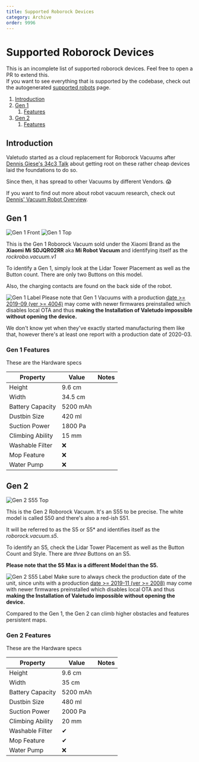 ```yaml
---
title: Supported Roborock Devices
category: Archive
order: 9996
---
```

# Supported Roborock Devices

This is an incomplete list of supported roborock devices. Feel free to open a PR to extend this.<br/>
If you want to see everything that is supported by the codebase, check out the autogenerated [supported robots](https://valetudo.cloud/pages/general/supported-robots.html) page.

1. [Introduction](#introduction)
2. [Gen 1](#gen-1)
    1. [Features](#gen-1-features)
3. [Gen 2](#gen-2)
    1. [Features](#gen-2-features)

## Introduction
Valetudo started as a cloud replacement for Roborock Vacuums after
[Dennis Giese's 34c3 Talk](https://media.ccc.de/v/34c3-9147-unleash_your_smart-home_devices_vacuum_cleaning_robot_hacking)
about getting root on these rather cheap devices laid the foundations to do so.

Since then, it has spread to other Vacuums by different Vendors. 😱

If you want to find out more about robot vacuum research,
check out [Dennis' Vacuum Robot Overview](https://dontvacuum.me/robotinfo/).


## Gen 1 <a name="gen-1"></a>
![Gen 1 Front](./img/devices/roborock/gen-1-front.jpg)
![Gen 1 Top](./img/devices/roborock/gen-1-top.jpg)

This is the Gen 1 Roborock Vacuum sold under the Xiaomi Brand as the 
**Xiaomi Mi SDJQR02RR** aka **Mi Robot Vacuum** and identifying itself as the *rockrobo.vacuum.v1*

To identify a Gen 1, simply look at the Lidar Tower Placement as well as the Button count.
There are only two Buttons on this model.

Also, the charging contacts are found on the back side of the robot.

![Gen 1 Label](./img/devices/roborock/gen1-label.jpg)
Please note that Gen 1 Vacuums with a production [date >= 2019-09 (ver >= 4004)](https://twitter.com/dgi_DE/status/1273742178783805441) may come with newer firmwares preinstalled which disables
local OTA and thus **making the Installation of Valetudo impossible without opening the device.**

We don't know yet when they've exactly started manufacturing them like that, however there's at least
one report with a production date of 2020-03.

### Gen 1 Features <a name="gen-1-features"></a>
These are the Hardware specs

| Property         | Value    | Notes |
|------------------|----------|-------|
| Height           | 9.6 cm   |       |
| Width            | 34.5 cm  |       |
| Battery Capacity | 5200 mAh |       |
| Dustbin Size     | 420 ml   |       |
| Suction Power    | 1800 Pa  |       |
| Climbing Ability | 15 mm    |       |
| Washable Filter  | ❌       |       |
| Mop Feature      | ❌       |       |
| Water Pump       | ❌       |       |

## Gen 2 <a name="gen-2"></a>
![Gen 2 S55 Top](./img/devices/roborock/gen2-s55-front.jpg)

This is the Gen 2 Roborock Vacuum. It's an S55 to be precise.
The white model is called S50 and there's also a red-ish S51.

It will be referred to as the S5 or S5* and identifies itself as the *roborock.vacuum.s5*.

To identify an S5, check the Lidar Tower Placement as well as the Button Count and Style.
There are _three_ Buttons on an S5.

**Please note that the S5 Max is a different Model than the S5.**

![Gen 2 S55 Label](./img/devices/roborock/gen2-s55-label.jpg)
Make sure to always check the production date of the unit, since units with a production [date >= 2019-11 (ver >= 2008)](https://twitter.com/dgi_DE/status/1273742178783805441) may come with
newer firmwares preinstalled which disables local OTA and thus **making the Installation of Valetudo impossible without opening the device.**

Compared to the Gen 1, the Gen 2 can climb higher obstacles and features persistent maps.

### Gen 2 Features <a name="gen-2-features"></a>
These are the Hardware specs

| Property         | Value    | Notes |
|------------------|----------|-------|
| Height           | 9.6 cm   |       |
| Width            | 35 cm    |       |
| Battery Capacity | 5200 mAh |       |
| Dustbin Size     | 480 ml   |       |
| Suction Power    | 2000 Pa  |       |
| Climbing Ability | 20 mm    |       |
| Washable Filter  | ✔       |       |
| Mop Feature      | ✔       |       |
| Water Pump       | ❌       |       |
